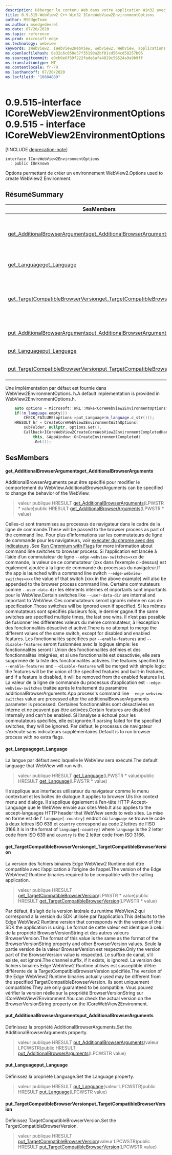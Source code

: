 ```yaml
---
description: Héberger le contenu Web dans votre application Win32 avec le contrôle Microsoft Edge WebView2
title: 0.9.515-WebView2 C++ Win32 ICoreWebView2EnvironmentOptions
author: MSEdgeTeam
ms.author: msedgedevrel
ms.date: 07/20/2020
ms.topic: reference
ms.prod: microsoft-edge
ms.technology: webview
keywords: IWebView2, IWebView2WebView, webview2, WebView, applications Win32, Win32, Edge, ICoreWebView2, ICoreWebView2Controller, contrôle de navigateur, html Edge
ms.openlocfilehash: 6e32c6c050e37f35190a2bf01cd564cd58257b06
ms.sourcegitcommit: e0cb9e6f59f222fade6afa4829c59524a9a9b9ff
ms.translationtype: MT
ms.contentlocale: fr-FR
ms.lasthandoff: 07/20/2020
ms.locfileid: "10884889"
---
```

# <span data-ttu-id="37744-104">0.9.515-interface ICoreWebView2EnvironmentOptions</span><span class="sxs-lookup"><span data-stu-id="37744-104">0.9.515 - interface ICoreWebView2EnvironmentOptions</span></span> 

[!INCLUDE [deprecation-note](../../includes/deprecation-note.md)]

```
interface ICoreWebView2EnvironmentOptions
  : public IUnknown
```

<span data-ttu-id="37744-105">Options permettant de créer un environnement WebView2.</span><span class="sxs-lookup"><span data-stu-id="37744-105">Options used to create WebView2 Environment.</span></span>

## <span data-ttu-id="37744-106">Résumé</span><span class="sxs-lookup"><span data-stu-id="37744-106">Summary</span></span>

 <span data-ttu-id="37744-107">Ses</span><span class="sxs-lookup"><span data-stu-id="37744-107">Members</span></span>                        | <span data-ttu-id="37744-108">Descriptions</span><span class="sxs-lookup"><span data-stu-id="37744-108">Descriptions</span></span>
--------------------------------|---------------------------------------------
[<span data-ttu-id="37744-109">get_AdditionalBrowserArguments</span><span class="sxs-lookup"><span data-stu-id="37744-109">get_AdditionalBrowserArguments</span></span>](#get_additionalbrowserarguments) | <span data-ttu-id="37744-110">AdditionalBrowserArguments peut être spécifié pour modifier le comportement du WebView.</span><span class="sxs-lookup"><span data-stu-id="37744-110">AdditionalBrowserArguments can be specified to change the behavior of the WebView.</span></span>
[<span data-ttu-id="37744-111">get_Language</span><span class="sxs-lookup"><span data-stu-id="37744-111">get_Language</span></span>](#get_language) | <span data-ttu-id="37744-112">La langue par défaut avec laquelle le WebView sera exécuté.</span><span class="sxs-lookup"><span data-stu-id="37744-112">The default language that WebView will run with.</span></span>
[<span data-ttu-id="37744-113">get_TargetCompatibleBrowserVersion</span><span class="sxs-lookup"><span data-stu-id="37744-113">get_TargetCompatibleBrowserVersion</span></span>](#get_targetcompatiblebrowserversion) | <span data-ttu-id="37744-114">La version des fichiers binaires Edge WebView2 Runtime doit être compatible avec l’application à l’origine de l’appel.</span><span class="sxs-lookup"><span data-stu-id="37744-114">The version of the Edge WebView2 Runtime binaries required to be compatible with the calling application.</span></span>
[<span data-ttu-id="37744-115">put_AdditionalBrowserArguments</span><span class="sxs-lookup"><span data-stu-id="37744-115">put_AdditionalBrowserArguments</span></span>](#put_additionalbrowserarguments) | <span data-ttu-id="37744-116">Définissez la propriété AdditionalBrowserArguments.</span><span class="sxs-lookup"><span data-stu-id="37744-116">Set the AdditionalBrowserArguments property.</span></span>
[<span data-ttu-id="37744-117">put_Language</span><span class="sxs-lookup"><span data-stu-id="37744-117">put_Language</span></span>](#put_language) | <span data-ttu-id="37744-118">Définissez la propriété Language.</span><span class="sxs-lookup"><span data-stu-id="37744-118">Set the Language property.</span></span>
[<span data-ttu-id="37744-119">put_TargetCompatibleBrowserVersion</span><span class="sxs-lookup"><span data-stu-id="37744-119">put_TargetCompatibleBrowserVersion</span></span>](#put_targetcompatiblebrowserversion) | <span data-ttu-id="37744-120">Définissez TargetCompatibleBrowserVersion.</span><span class="sxs-lookup"><span data-stu-id="37744-120">Set the TargetCompatibleBrowserVersion.</span></span>

<span data-ttu-id="37744-121">Une implémentation par défaut est fournie dans WebView2EnvironmentOptions. h.</span><span class="sxs-lookup"><span data-stu-id="37744-121">A default implementation is provided in WebView2EnvironmentOptions.h.</span></span>

```cpp
    auto options = Microsoft::WRL::Make<CoreWebView2EnvironmentOptions>();
    if(!m_language.empty())
        CHECK_FAILURE(options->put_Language(m_language.c_str()));
    HRESULT hr = CreateCoreWebView2EnvironmentWithOptions(
        subFolder, nullptr, options.Get(),
        Callback<ICoreWebView2CreateCoreWebView2EnvironmentCompletedHandler>(
            this, &AppWindow::OnCreateEnvironmentCompleted)
            .Get());
```

## <span data-ttu-id="37744-122">Ses</span><span class="sxs-lookup"><span data-stu-id="37744-122">Members</span></span>

#### <span data-ttu-id="37744-123">get_AdditionalBrowserArguments</span><span class="sxs-lookup"><span data-stu-id="37744-123">get_AdditionalBrowserArguments</span></span> 

<span data-ttu-id="37744-124">AdditionalBrowserArguments peut être spécifié pour modifier le comportement du WebView.</span><span class="sxs-lookup"><span data-stu-id="37744-124">AdditionalBrowserArguments can be specified to change the behavior of the WebView.</span></span>

> <span data-ttu-id="37744-125">valeur publique HRESULT [get_AdditionalBrowserArguments](#get_additionalbrowserarguments)(LPWSTR \* value)</span><span class="sxs-lookup"><span data-stu-id="37744-125">public HRESULT [get_AdditionalBrowserArguments](#get_additionalbrowserarguments)(LPWSTR \* value)</span></span>

<span data-ttu-id="37744-126">Celles-ci sont transmises au processus de navigateur dans le cadre de la ligne de commande.</span><span class="sxs-lookup"><span data-stu-id="37744-126">These will be passed to the browser process as part of the command line.</span></span> <span data-ttu-id="37744-127">Pour plus d’informations sur les commutateurs de ligne de commande pour les navigateurs, voir [exécuter du chrome avec des indicateurs](https://aka.ms/RunChromiumWithFlags) .</span><span class="sxs-lookup"><span data-stu-id="37744-127">See [Run Chromium with Flags](https://aka.ms/RunChromiumWithFlags) for more information about command line switches to browser process.</span></span> <span data-ttu-id="37744-128">Si l’application est lancée à l’aide d’un commutateur de ligne `--edge-webview-switches=xxx` de commande, la valeur de ce commutateur (xxx dans l’exemple ci-dessus) est également ajoutée à la ligne de commande du processus du navigateur.</span><span class="sxs-lookup"><span data-stu-id="37744-128">If the app is launched with a command line switch `--edge-webview-switches=xxx` the value of that switch (xxx in the above example) will also be appended to the browser process command line.</span></span> <span data-ttu-id="37744-129">Certains commutateurs comme `--user-data-dir` les éléments internes et importants sont importants pour le WebView.</span><span class="sxs-lookup"><span data-stu-id="37744-129">Certain switches like `--user-data-dir` are internal and important to WebView.</span></span> <span data-ttu-id="37744-130">Ces commutateurs seront ignorés même en cas de spécification.</span><span class="sxs-lookup"><span data-stu-id="37744-130">Those switches will be ignored even if specified.</span></span> <span data-ttu-id="37744-131">Si les mêmes commutateurs sont spécifiés plusieurs fois, le dernier gagne.</span><span class="sxs-lookup"><span data-stu-id="37744-131">If the same switches are specified multiple times, the last one wins.</span></span> <span data-ttu-id="37744-132">Il n’est pas possible de fusionner les différentes valeurs du même commutateur, à l’exception des fonctionnalités désactivé et activé.</span><span class="sxs-lookup"><span data-stu-id="37744-132">There is no attempt to merge the different values of the same switch, except for disabled and enabled features.</span></span> <span data-ttu-id="37744-133">Les fonctionnalités spécifiées par `--enable-features` and `--disable-features` seront fusionnées avec la logique simple: les fonctionnalités seront l’Union des fonctionnalités définies et des fonctionnalités intégrées, et si une fonctionnalité est désactivée, elle sera supprimée de la liste des fonctionnalités activées.</span><span class="sxs-lookup"><span data-stu-id="37744-133">The features specified by `--enable-features` and `--disable-features` will be merged with simple logic: the features will be the union of the specified features and built-in features, and if a feature is disabled, it will be removed from the enabled features list.</span></span> <span data-ttu-id="37744-134">La valeur de la ligne de commande du processus d’application est `--edge-webview-switches` traitée après le traitement du paramètre additionalBrowserArguments.</span><span class="sxs-lookup"><span data-stu-id="37744-134">App process's command line `--edge-webview-switches` value are processed after the additionalBrowserArguments parameter is processed.</span></span> <span data-ttu-id="37744-135">Certaines fonctionnalités sont désactivées en interne et ne peuvent pas être activées.</span><span class="sxs-lookup"><span data-stu-id="37744-135">Certain features are disabled internally and can't be enabled.</span></span> <span data-ttu-id="37744-136">Si l’analyse a échoué pour les commutateurs spécifiés, elle est ignorée.</span><span class="sxs-lookup"><span data-stu-id="37744-136">If parsing failed for the specified switches, they will be ignored.</span></span> <span data-ttu-id="37744-137">Par défaut, le processus de navigateur s’exécute sans indicateurs supplémentaires.</span><span class="sxs-lookup"><span data-stu-id="37744-137">Default is to run browser process with no extra flags.</span></span>

#### <span data-ttu-id="37744-138">get_Language</span><span class="sxs-lookup"><span data-stu-id="37744-138">get_Language</span></span> 

<span data-ttu-id="37744-139">La langue par défaut avec laquelle le WebView sera exécuté.</span><span class="sxs-lookup"><span data-stu-id="37744-139">The default language that WebView will run with.</span></span>

> <span data-ttu-id="37744-140">valeur publique HRESULT [get_Language](#get_language)(LPWSTR \* value)</span><span class="sxs-lookup"><span data-stu-id="37744-140">public HRESULT [get_Language](#get_language)(LPWSTR \* value)</span></span>

<span data-ttu-id="37744-141">Il s’applique aux interfaces utilisateur du navigateur comme le menu contextuel et les boîtes de dialogue.</span><span class="sxs-lookup"><span data-stu-id="37744-141">It applies to browser UIs like context menu and dialogs.</span></span> <span data-ttu-id="37744-142">Il s’applique également à l’en-tête HTTP Accept-Language que le WebView envoie aux sites Web.</span><span class="sxs-lookup"><span data-stu-id="37744-142">It also applies to the accept-languages HTTP header that WebView sends to web sites.</span></span> <span data-ttu-id="37744-143">La mise en forme est de l' `language[-country]` endroit où `language` se trouve le code à deux lettres ISO 639 et `country` correspond au code 2 lettres de l’ISO 3166.</span><span class="sxs-lookup"><span data-stu-id="37744-143">It is in the format of `language[-country]` where `language` is the 2 letter code from ISO 639 and `country` is the 2 letter code from ISO 3166.</span></span>

#### <span data-ttu-id="37744-144">get_TargetCompatibleBrowserVersion</span><span class="sxs-lookup"><span data-stu-id="37744-144">get_TargetCompatibleBrowserVersion</span></span> 

<span data-ttu-id="37744-145">La version des fichiers binaires Edge WebView2 Runtime doit être compatible avec l’application à l’origine de l’appel.</span><span class="sxs-lookup"><span data-stu-id="37744-145">The version of the Edge WebView2 Runtime binaries required to be compatible with the calling application.</span></span>

> <span data-ttu-id="37744-146">valeur publique HRESULT [get_TargetCompatibleBrowserVersion](#get_targetcompatiblebrowserversion)(LPWSTR \* value)</span><span class="sxs-lookup"><span data-stu-id="37744-146">public HRESULT [get_TargetCompatibleBrowserVersion](#get_targetcompatiblebrowserversion)(LPWSTR \* value)</span></span>

<span data-ttu-id="37744-147">Par défaut, il s’agit de la version latérale du runtime WebView2 qui correspond à la version du SDK utilisée par l’application.</span><span class="sxs-lookup"><span data-stu-id="37744-147">This defaults to the Edge WebView2 Runtime version that corresponds with the version of the SDK the application is using.</span></span> <span data-ttu-id="37744-148">Le format de cette valeur est identique à celui de la propriété BrowserVersionString et des autres valeurs BrowserVersion.</span><span class="sxs-lookup"><span data-stu-id="37744-148">The format of this value is the same as the format of the BrowserVersionString property and other BrowserVersion values.</span></span> <span data-ttu-id="37744-149">Seule la partie version de la valeur BrowserVersion est respectée.</span><span class="sxs-lookup"><span data-stu-id="37744-149">Only the version part of the BrowserVersion value is respected.</span></span> <span data-ttu-id="37744-150">Le suffixe de canal, s’il existe, est ignoré.</span><span class="sxs-lookup"><span data-stu-id="37744-150">The channel suffix, if it exists, is ignored.</span></span> <span data-ttu-id="37744-151">La version des fichiers binaires Edge WebView2 Runtime utilisés est susceptible d’être différente de la TargetCompatibleBrowserVersion spécifiée.</span><span class="sxs-lookup"><span data-stu-id="37744-151">The version of the Edge WebView2 Runtime binaries actually used may be different from the specified TargetCompatibleBrowserVersion.</span></span> <span data-ttu-id="37744-152">Ils sont uniquement compatibles.</span><span class="sxs-lookup"><span data-stu-id="37744-152">They are only guaranteed to be compatible.</span></span> <span data-ttu-id="37744-153">Vous pouvez vérifier la version réelle sur la propriété BrowserVersionString sur ICoreWebView2Environment.</span><span class="sxs-lookup"><span data-stu-id="37744-153">You can check the actual version on the BrowserVersionString property on the ICoreWebView2Environment.</span></span>

#### <span data-ttu-id="37744-154">put_AdditionalBrowserArguments</span><span class="sxs-lookup"><span data-stu-id="37744-154">put_AdditionalBrowserArguments</span></span> 

<span data-ttu-id="37744-155">Définissez la propriété AdditionalBrowserArguments.</span><span class="sxs-lookup"><span data-stu-id="37744-155">Set the AdditionalBrowserArguments property.</span></span>

> <span data-ttu-id="37744-156">valeur publique HRESULT [put_AdditionalBrowserArguments](#put_additionalbrowserarguments)(valeur LPCWSTR)</span><span class="sxs-lookup"><span data-stu-id="37744-156">public HRESULT [put_AdditionalBrowserArguments](#put_additionalbrowserarguments)(LPCWSTR value)</span></span>

#### <span data-ttu-id="37744-157">put_Language</span><span class="sxs-lookup"><span data-stu-id="37744-157">put_Language</span></span> 

<span data-ttu-id="37744-158">Définissez la propriété Language.</span><span class="sxs-lookup"><span data-stu-id="37744-158">Set the Language property.</span></span>

> <span data-ttu-id="37744-159">valeur publique HRESULT [put_Language](#put_language)(valeur LPCWSTR)</span><span class="sxs-lookup"><span data-stu-id="37744-159">public HRESULT [put_Language](#put_language)(LPCWSTR value)</span></span>

#### <span data-ttu-id="37744-160">put_TargetCompatibleBrowserVersion</span><span class="sxs-lookup"><span data-stu-id="37744-160">put_TargetCompatibleBrowserVersion</span></span> 

<span data-ttu-id="37744-161">Définissez TargetCompatibleBrowserVersion.</span><span class="sxs-lookup"><span data-stu-id="37744-161">Set the TargetCompatibleBrowserVersion.</span></span>

> <span data-ttu-id="37744-162">valeur publique HRESULT [put_TargetCompatibleBrowserVersion](#put_targetcompatiblebrowserversion)(valeur LPCWSTR)</span><span class="sxs-lookup"><span data-stu-id="37744-162">public HRESULT [put_TargetCompatibleBrowserVersion](#put_targetcompatiblebrowserversion)(LPCWSTR value)</span></span>

